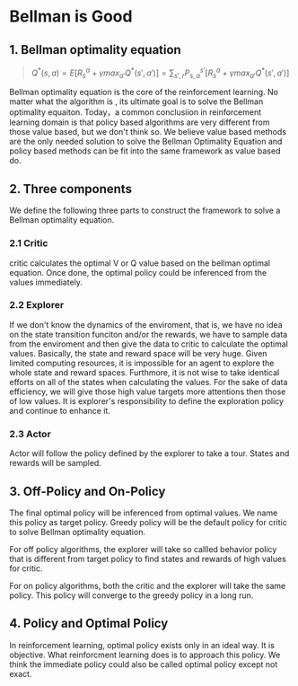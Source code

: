 # Bellman is Good

## 1. Bellman optimality equation
> $Q^*(s,a)= E[R_s^a+\gamma{max_{a'}Q^*(s',a')}]=\sum_{s',r}P_{s,a}^{s'}[R_s^a+\gamma{max_{a'}Q^*(s',a')}]$

Bellman optimality equation is the core of the reinforcement learning. No matter what the algorithm is , its ultimate goal is to solve the Bellman optimality equaiton. Today，a common conclusiion in reinforcement learning domain is that policy based algorithms are very different from those value based, but we don't think so. We believe value based methods are the only needed solution to solve the Bellman Optimality Equation and policy based methods can be fit into the same framework as value based do.

## 2. Three components

We define the following three parts to construct the framework to solve a Bellman optimality equation.

### 2.1 Critic

critic calculates the optimal V or Q value based on the bellman optimal equation. Once done,
the optimal policy could be inferenced from the values  immediately.

### 2.2 Explorer

If we don't know the dynamics of the enviroment, that is, we have no idea on the state transition funciton and/or the rewards, we have to sample data from the enviroment and then give the data to critic to calculate the optimal values. Basically, the state and reward space will be very huge. Given limited computing resources, it is impossible for an agent to explore the whole state and reward spaces. Furthmore, it is not wise to take identical efforts on all of the states when calculating the values. For the sake of data efficiency, we will give those high value targets more attentions then those of low values. It is explorer's responsibility to define the exploration policy and continue to enhance it.

### 2.3 Actor

Actor will follow the policy defined by the explorer to take a tour. States and rewards will be sampled. 

## 3. Off-Policy and On-Policy
The final optimal policy will be inferenced from optimal values. We name this policy as target policy. Greedy policy will be the default policy for critic to solve Bellman optimality equation.

For off policy algorithms, the explorer will take so callled behavior policy that is different from target policy to find states and rewards of high values for critic.

For on policy algorithms, both the critic and the explorer will take the same policy.
This policy will converge to the greedy policy in a long run. 

## 4. Policy and Optimal Policy
In reinforcement learning, optimal policy exists only in an ideal way. It is objective. What reinforcment learning does is to approach this policy. We think the immediate policy could also be called optimal policy except not exact.